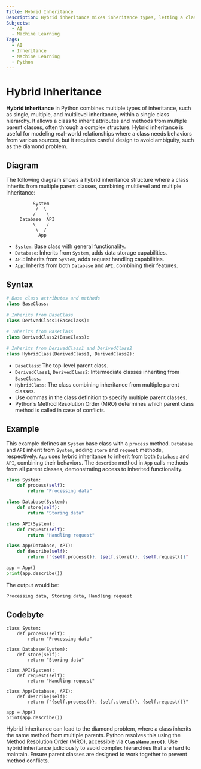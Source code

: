 ```yaml
---
Title: Hybrid Inheritance
Description: Hybrid inheritance mixes inheritance types, letting a class inherit traits from multiple parents to model complex real-world ties. 
Subjects: 
  - AI
  - Machine Learning
Tags: 
  - AI 
  - Inheritance
  - Machine Learning
  - Python
---
```


# Hybrid Inheritance

**Hybrid inheritance** in Python combines multiple types of inheritance, such as single, multiple, and multilevel inheritance, within a single class hierarchy. It allows a class to inherit attributes and methods from multiple parent classes, often through a complex structure. Hybrid inheritance is useful for modeling real-world relationships where a class needs behaviors from various sources, but it requires careful design to avoid ambiguity, such as the diamond problem.

## Diagram

The following diagram shows a hybrid inheritance structure where a class inherits from multiple parent classes, combining multilevel and multiple inheritance:

```
          System
           /  \
          /    \
     Database  API
          \    /
           \  /
            App
```

- `System`: Base class with general functionality.
- `Database`: Inherits from `System`, adds data storage capabilities.
- `API`: Inherits from `System`, adds request handling capabilities.
- `App`: Inherits from both `Database` and `API`, combining their features.

## Syntax

```python
# Base class attributes and methods
class BaseClass:
    
# Inherits from BaseClass
class DerivedClass1(BaseClass):
    
# Inherits from BaseClass
class DerivedClass2(BaseClass):
    
# Inherits from DerivedClass1 and DerivedClass2
class HybridClass(DerivedClass1, DerivedClass2):
```

- `BaseClass`: The top-level parent class.
- `DerivedClass1`, `DerivedClass2`: Intermediate classes inheriting from `BaseClass`.
- `HybridClass`: The class combining inheritance from multiple parent classes.
- Use commas in the class definition to specify multiple parent classes.
- Python’s Method Resolution Order (MRO) determines which parent class method is called in case of conflicts.

## Example

This example defines an `System` base class with a `process` method. `Database` and `API` inherit from `System`, adding `store` and `request` methods, respectively. `App` uses hybrid inheritance to inherit from both `Database` and `API`, combining their behaviors. The `describe` method in `App` calls methods from all parent classes, demonstrating access to inherited functionality.

```python
class System:
    def process(self):
        return "Processing data"

class Database(System):
    def store(self):
        return "Storing data"

class API(System):
    def request(self):
        return "Handling request"

class App(Database, API):
    def describe(self):
        return f"{self.process()}, {self.store()}, {self.request()}"

app = App()
print(app.describe())  
```

The output would be:

```python
Processing data, Storing data, Handling request
```

## Codebyte 

```codebyte/python
class System:
    def process(self):
        return "Processing data"

class Database(System):
    def store(self):
        return "Storing data"

class API(System):
    def request(self):
        return "Handling request"

class App(Database, API):
    def describe(self):
        return f"{self.process()}, {self.store()}, {self.request()}"

app = App()
print(app.describe()) 
```

Hybrid inheritance can lead to the diamond problem, where a class inherits the same method from multiple parents. Python resolves this using the Method Resolution Order (MRO), accessible via **`ClassName.mro()`**. Use hybrid inheritance judiciously to avoid complex hierarchies that are hard to maintain. Ensure parent classes are designed to work together to prevent method conflicts.

